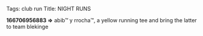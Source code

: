 Tags: club run
Title: NIGHT RUNS
  
**166706956883 =>** abib™ y rrocha™, a yellow running tee and bring the latter to team blekinge
